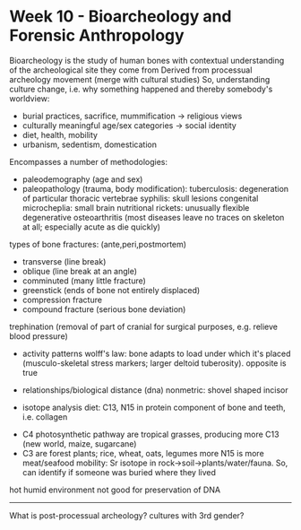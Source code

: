 <!-- SPDX-License-Identifier: zlib-acknowledgement -->
# Week 10 - Bioarcheology and Forensic Anthropology
Bioarcheology is the study of human bones with contextual understanding of the archeological site they come from
Derived from processual archeology movement (merge with cultural studies)
So, understanding culture change, i.e. why something happened and thereby somebody's worldview:
* burial practices, sacrifice, mummification -> religious views
* culturally meaningful age/sex categories -> social identity
* diet, health, mobility
* urbanism, sedentism, domestication

Encompasses a number of methodologies:
* paleodemography (age and sex)
* paleopathology (trauma, body modification):
tuberculosis: degeneration of particular thoracic vertebrae
syphilis: skull lesions
congenital microcheplia: small brain
nutritional rickets: unusually flexible
degenerative osteoarthritis
(most diseases leave no traces on skeleton at all; especially acute as die quickly)

types of bone fractures: (ante,peri,postmortem)
  - transverse (line break)
  - oblique (line break at an angle)
  - comminuted (many little fracture)
  - greenstick (ends of bone not entirely displaced)
  - compression fracture
  - compound fracture (serious bone deviation)

trephination (removal of part of cranial for surgical purposes, e.g. relieve blood pressure)

* activity patterns
wolff's law: bone adapts to load under which it's placed (musculo-skeletal stress markers; larger deltoid tuberosity). opposite is true

* relationships/biological distance (dna)
nonmetric: shovel shaped incisor

* isotope analysis
diet: C13, N15 in protein component of bone and teeth, i.e. collagen
 - C4 photosynthetic pathway are tropical grasses, producing more C13 (new world, maize, sugarcane)
 - C3 are forest plants; rice, wheat, oats, legumes 
more N15 is more meat/seafood
mobility: Sr isotope in rock->soil->plants/water/fauna. So, can identify if someone was buried where they lived

hot humid environment not good for preservation of DNA

-------------------------------------------------------------

What is post-processual archeology?
cultures with 3rd gender?

